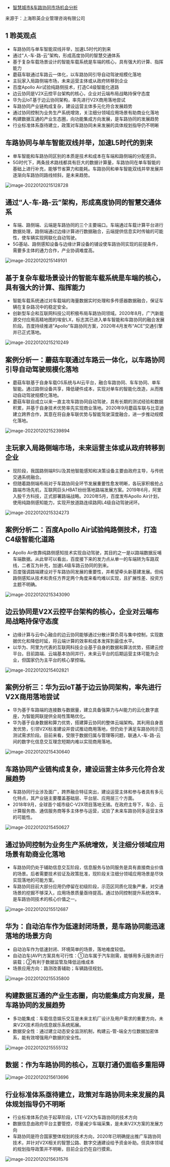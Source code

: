 - [智慧城市&车路协同市场机会分析](https://www.lea--i-.c-/uploadpic/20210716011246jb3r.pdf)

来源于：上海聆英企业管理咨询有限公司

## 1 聆英观点

- 车路协同与单车智能双线并举，加速L5时代的到来
- 通过“人-车-路-云”架构，形成高度协同的智慧交通体系
- 基于复杂车载场景设计的智能车载系统是车端的核心，具有强大的计算、指挥能力
- 蘑菇车联通过车路云一体化，以车路协同引导自动驾驶规模化落地
- 主玩家入局路侧端市场，未来运营主体或从政府转移到企业
- 百度Apollo Air试验纯路侧技术，打造C4级智能化道路
- 边云协同是V2X云控平台架构的核心，企业对云端布局战略持保守态度
- 华为云IoT基于边云协同架构，率先进行V2X商用落地尝试
- 车路协同产业链构成复杂，建设运营主体多元化符合发展趋势
- 通过协同控制为业务生产系统增效，关注细分领域应用场景有助商业化落地
- 构建数据互通的产业生态圈，向功能集成方向发展，是车路协同的发展趋势
- 行业标准体系亟待建立，政策对车路协同未来发展的具体规划指导仍不明晰

## 车路协同与单车智能双线并举，加速L5时代的到来

- 单车智能和车路协同区别的本质是技术和成本在车端和路侧端的分配差异。
- 5G时代下，两条技术路线都具有巨大的数据计算量，车路协同在单车智能的基础上进行补充，能够节省算力和能耗。车路协同和单车智能双线并举发展并逐渐向车路协同路线倾斜，是未来趋势。

![image-20220120215128728](https://gitee.com/er-huomeng/img/raw/master/img/image-20220120215128728.png)

## 通过“人-车-路-云”架构，形成高度协同的智慧交通体系

- 车端、路侧端、云端是车路协同的三个主要端口。车端通过车载计算平台进行数据处理，路侧端通过边缘计算进行数据融合，云端提供信息实时传输的可能性，使车辆实现网联化自动驾驶。
- 5G基站、路侧感知设备与边缘计算设备的铺设使车路协同实现的前提条件，需要多主体的通力合作，产业协调难度高。

![image-20220120215149101](https://gitee.com/er-huomeng/img/raw/master/img/image-20220120215149101.png)

## 基于复杂车载场景设计的智能车载系统是车端的核心，具有强大的计算、指挥能力

- 智能车载系统通过对车载端的海量数据实时处理和多传感器数据融合，保证车辆在复杂路况中的稳定安全。
- 创新型车企和互联网科技公司积极布局车路协同领域。2020年8月，广汽新能源交付应用高精地图的埃安LX，标志其已进入单车智能和车路协同的融合发展阶段。百度持续推进”Apollo”车路协同方案，2020年4月发布“ACE”交通引擎并已正式落地。

![image-20220120215210249](https://gitee.com/er-huomeng/img/raw/master/img/image-20220120215210249.png)

## 案例分析一：蘑菇车联通过车路云一体化，以车路协同引导自动驾驶规模化落地

- 蘑菇车联基于自身车载OS系统与AI云平台，融合车路协同、车车协同、单车智能。通过路侧设备共享，降低硬件成本，实现对单车的智能化改造，从而推动自动驾驶规模化落地。
- 蘑菇车联自成立以来一直主攻车路协同自动驾驶，具有长期的测试经验和数据积累，并基于自身技术优势率先实现商业落地。2020年9月蘑菇车联与比亚迪建立跨界合作，其意在将自身车联优势与智能驾驶深度融合，进一步推动规模化落地。

![image-20220120215239894](https://gitee.com/er-huomeng/img/raw/master/img/image-20220120215239894.png)

## 主玩家入局路侧端市场，未来运营主体或从政府转移到企业

- 现阶段，我国路侧端RSU及其他智能感知和决策设备主要由政府主导，与传统交通系统融合。
- 但随着路侧端布局对于车路协同全环节发展重要性愈发明晰，各玩家积极抢占路端市场先机，互联网巨头HBAT纷纷落地路端发展方案。2019年6月，阿里入股千方科技，正式部署路端战略。2020年5月，百度发布Apollo Air计划，使用纯路侧感知能力，实现开放道路连续路网L4级自动驾驶闭环。

![image-20220120215324273](https://gitee.com/er-huomeng/img/raw/master/img/image-20220120215324273.png)

## 案例分析二：百度Apollo Air试验纯路侧技术，打造C4级智能化道路

- Apollo Air依靠纯路侧感知技术实现自动驾驶，其目的之一是以路端数据反哺车端数据。从此举可以看出，百度接下来的发力点从单一的车端转为车路双线，二者互为补充，加速L4级车路云协同的到来。
- 百度强调路端建设对于车路协同发展的重要性，并希望牵头新基建发展。但纯路侧感知从技术和责任方界定两个角度来看均难以实现，且扩展性差、投资方主题不明确。

![image-20220120215343090](https://gitee.com/er-huomeng/img/raw/master/img/image-20220120215343090.png)

## 边云协同是V2X云控平台架构的核心，企业对云端布局战略持保守态度

- 边缘计算与云中心融合的边云协同能够通过分散计算负荷与集中控制，实现数据优化和降低时延，将云端计算的效率和成本发挥到最佳水平。
- 以华为、阿里为代表的互联网科技企业基于自身的数据和算法优势，搭建云控平台。目前路端、云端基本协同并行，未来云平台的后期运营主体可能为企业，但国家仍为主平台的核心掌控端。

![image-20220120215402821](https://gitee.com/er-huomeng/img/raw/master/img/image-20220120215402821.png)

## 案例分析三：华为云IoT基于边云协同架构，率先进行V2X商用落地尝试

- 华为基于车路端的连接数与数据量，建立具备强算力与AI能力的云化数字底座，为智能网联提供全局性策略优化。
- 华为基于自身数据和算力优势，搭建算云协同的整体云端架构。其利用自身首发优势，引领V2X标准建设并尝试推动商用落地，但仍处于满足车路协同示范测试需求阶段。目前来看，受限于数据归属与管理等问题，联通人-车-路-云间的数字化信息交互理念短期内难以实现商用落地。

![image-20220120215430640](https://gitee.com/er-huomeng/img/raw/master/img/image-20220120215430640.png)

## 车路协同产业链构成复杂，建设运营主体多元化符合发展趋势

- 车路协同行业涉及面广，跨界融合特征突出，建设运营主体和参与者具有多元化特点，其产业链主要覆盖基础层、平台层、应用层三个方面。
- 2018年9月，全球首个城市级C-V2X项目落地无锡。在政府主导下，车企、云计算服务商、通信服务商等多主体参与运营，试验了未来车路协同多运营主体的可能性。

![image-20220120215450627](https://gitee.com/er-huomeng/img/raw/master/img/image-20220120215450627.png)

## 通过协同控制为业务生产系统增效，关注细分领域应用场景有助商业化落地

- 车路协同仍处于辅助信息交互阶段，信息服务与协同服务是具有直接商业价值的场景。后者需要技术验证及政策批准，现阶段关注细分领域应用场景是尽快实现落地的可能方案。
- 车路协同目前大部分应用仍停留在初级阶段，示范区同质化现象严重，对交通场景的挖掘不够深入，应用场景质量亟待提高。通过协同控制提升系统效率，是车路协同技术的核心价值之一。

![image-20220120215512687](https://gitee.com/er-huomeng/img/raw/master/img/image-20220120215512687.png)

## 华为：自动泊车作为低速封闭场景，是车路协同能迅速落地的场景方向

- 自动泊车作为低速封闭、环境简单的场景，落地难度较低。
- 自动泊车(AVP)方案具有可行性：①泊车属于汽车刚需，能够用多元服务进行装载；②有利于数据监管及降低运维成本
- 场景应用方向：路测改善辅助；车辆路径规划。

![image-20220120215535800](https://gitee.com/er-huomeng/img/raw/master/img/image-20220120215535800.png)

## 构建数据互通的产业生态圈，向功能集成方向发展，是车路协同的发展趋势

- 多功能集成：车载信息娱乐交互是未来主机厂设计及用户需求的重要方向，未来V2X技术将向信息娱乐系统拓展。
- 数据安全性：通过建立动态安全监测机制，构建云-管-端全方位数据加密体系，能有效增强用户数据的安全性。

![image-20220120215555132](https://gitee.com/er-huomeng/img/raw/master/img/image-20220120215555132.png)

## 数据：作为车路协同的核心，互联打通仍面临多重阻碍

![image-20220120215613696](https://gitee.com/er-huomeng/img/raw/master/img/image-20220120215613696.png)

## 行业标准体系亟待建立，政策对车路协同未来发展的具体规划指导仍不明晰

- 行业标准体系仍处于起草阶段，LTE-V2X为车路协同的技术方向
- 数据信息由政府平台主要管控，尽量减少车端采集，是未来V2X方案的发展方向
- 车路协同是符合国家整体规划的技术方向，2020年已明确提出推广车路协同技术，并针对V2X相关的智慧公路、数字交通建设给予资金补助。但具体领域的规划指导政策并不明晰，目前企业仍在自行摸索。

![image-20220120215631576](https://gitee.com/er-huomeng/img/raw/master/img/image-20220120215631576.png)